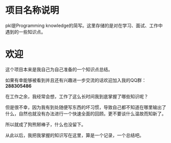 # 项目名称说明
pkl是Programming knowledge的简写。这里存储的是对在学习、面试、工作中遇到的一些知识点。
# 欢迎
这个项目本来是我自己为自己准备的一个知识点总结。

如果有幸能够被看到并且还有兴趣进一步交流的话欢迎加入我的QQ群：**288305486**

在工作之余，我经常会想，工作了这么长时间我到底掌握了哪些知识呢？

但是很不幸，因为我有到处随便写东西的坏习惯，导致自己都不知道在哪里输出了什么，自然也就没有办法进行一个快速全面的回顾。更不要谈什么温故而知新了。

所以就成了狗熊掰棒子，什么也没留下。

从此以后，我把我掌握的知识写在这里，算是一个记录，一个总结吧。